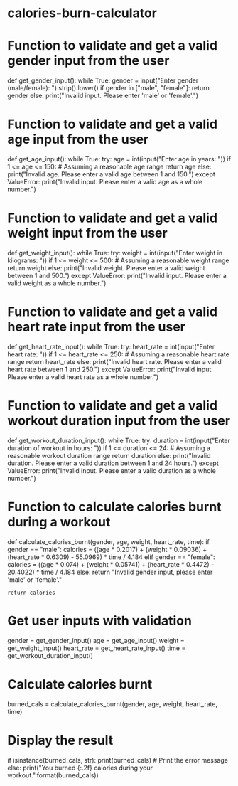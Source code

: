 # calories-burn-calculator

# Function to validate and get a valid gender input from the user
def get_gender_input():
    while True:
        gender = input("Enter gender (male/female): ").strip().lower()
        if gender in ["male", "female"]:
            return gender
        else:
            print("Invalid input. Please enter 'male' or 'female'.")

# Function to validate and get a valid age input from the user
def get_age_input():
    while True:
        try:
            age = int(input("Enter age in years: "))
            if 1 <= age <= 150:  # Assuming a reasonable age range
                return age
            else:
                print("Invalid age. Please enter a valid age between 1 and 150.")
        except ValueError:
            print("Invalid input. Please enter a valid age as a whole number.")

# Function to validate and get a valid weight input from the user
def get_weight_input():
    while True:
        try:
            weight = int(input("Enter weight in kilograms: "))
            if 1 <= weight <= 500:  # Assuming a reasonable weight range
                return weight
            else:
                print("Invalid weight. Please enter a valid weight between 1 and 500.")
        except ValueError:
            print("Invalid input. Please enter a valid weight as a whole number.")

# Function to validate and get a valid heart rate input from the user
def get_heart_rate_input():
    while True:
        try:
            heart_rate = int(input("Enter heart rate: "))
            if 1 <= heart_rate <= 250:  # Assuming a reasonable heart rate range
                return heart_rate
            else:
                print("Invalid heart rate. Please enter a valid heart rate between 1 and 250.")
        except ValueError:
            print("Invalid input. Please enter a valid heart rate as a whole number.")

# Function to validate and get a valid workout duration input from the user
def get_workout_duration_input():
    while True:
        try:
            duration = int(input("Enter duration of workout in hours: "))
            if 1 <= duration <= 24:  # Assuming a reasonable workout duration range
                return duration
            else:
                print("Invalid duration. Please enter a valid duration between 1 and 24 hours.")
        except ValueError:
            print("Invalid input. Please enter a valid duration as a whole number.")

# Function to calculate calories burnt during a workout
def calculate_calories_burnt(gender, age, weight, heart_rate, time):
    if gender == "male":
        calories = ((age * 0.2017) + (weight * 0.09036) + (heart_rate * 0.6309) - 55.0969) * time / 4.184
    elif gender == "female":
        calories = ((age * 0.074) + (weight * 0.05741) + (heart_rate * 0.4472) - 20.4022) * time / 4.184
    else:
        return "Invalid gender input, please enter 'male' or 'female'."

    return calories

# Get user inputs with validation
gender = get_gender_input()
age = get_age_input()
weight = get_weight_input()
heart_rate = get_heart_rate_input()
time = get_workout_duration_input()

# Calculate calories burnt
burned_cals = calculate_calories_burnt(gender, age, weight, heart_rate, time)

# Display the result
if isinstance(burned_cals, str):
    print(burned_cals)  # Print the error message
else:
    print("You burned {:.2f} calories during your workout.".format(burned_cals))
